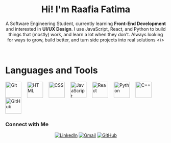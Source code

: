 <h1 align="center">Hi!   I'm 
Raafia Fatima</h1> 
<p align="center">A Software Engineering Student, currently learning <b>Front-End Development</b> and interested in <b>UI/UX Design</b>. I use JavaScript, React, and Python to build things that (mostly) work, and learn a lot when they don’t. Always looking for ways to grow, build better, and turn side projects into real solutions <\> </p>
<br>

<h1>Languages and Tools</h1>
<img align="left" alt="Git" width="50px" style="padding-right:15px;" src="https://cdn.jsdelivr.net/gh/devicons/devicon/icons/git/git-original.svg" />
<img align="left" alt="HTML" width="50px" style="padding-right:15px;" src="https://cdn.jsdelivr.net/gh/devicons/devicon/icons/html5/html5-plain.svg" />
<img align="left" alt="CSS" width="50px" style="padding-right:15px;" src="https://cdn.jsdelivr.net/gh/devicons/devicon/icons/css3/css3-plain.svg" />
<img align="left" alt="JavaScript" width="50px" style="padding-right:15px;" src="https://cdn.jsdelivr.net/gh/devicons/devicon/icons/javascript/javascript-plain.svg" />
<img align="left" alt="React" width="50px" style="padding-right:15px;" src="https://cdn.jsdelivr.net/gh/devicons/devicon/icons/react/react-original.svg" />
<img align="left" alt="Python" width="50px" style="padding-right:15px;" src="https://cdn.jsdelivr.net/gh/devicons/devicon/icons/python/python-plain.svg" />
<img align="left" alt="C++" width="50px" style="padding-right:15px;" src="https://cdn.jsdelivr.net/gh/devicons/devicon/icons/cplusplus/cplusplus-line.svg" />
<img align="left" alt="GitHub" width="50px" style="padding-right:15px;" src="https://cdn.jsdelivr.net/gh/devicons/devicon/icons/github/github-original.svg" />
<br clear = 'all'/>

<h3>Connect with Me </h3>
<div align = 'center'>

[![LinkedIn](https://img.icons8.com/ios-filled/20/000000/linkedin.png)](https://linkedin.com/in/raafiafatima)
[![Gmail](https://img.icons8.com/ios-filled/20/000000/gmail.png)](mailto:raafia.fatima.2004@gmail.com)
[![GitHub](https://img.icons8.com/ios-glyphs/20/000000/github.png)](https://github.com/yourusername)

</div>

